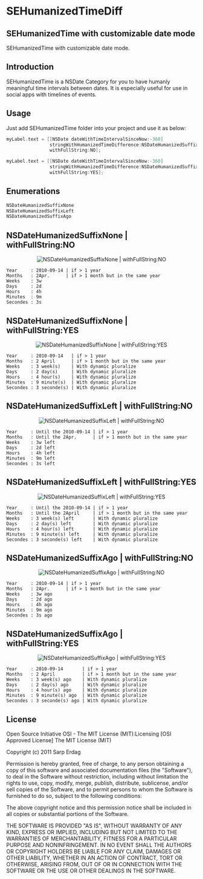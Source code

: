 SEHumanizedTimeDiff
====================

SEHumanizedTime with customizable date mode
---------------------

SEHumanizedTime with customizable date mode.

Introduction
---------------------

SEHumanizedTime is a NSDate Category for you to have humanly meaningful time intervals between dates. It is especially useful for use in social apps with 
timelines of events. 

Usage
---------------------

Just add SEHumanizedTime folder into your project and use it as below:

``` objective-c
myLabel.text = [[NSDate dateWithTimeIntervalSinceNow:-360]
                stringWithHumanizedTimeDifference:NSDateHumanizedSuffixNone
                withFullString:NO];

myLabel.text = [[NSDate dateWithTimeIntervalSinceNow:-360]
                stringWithHumanizedTimeDifference:NSDateHumanizedSuffixAgo
                withFullString:YES];
```

Enumerations
---------------------

``` objective-c
NSDateHumanizedSuffixNone
NSDateHumanizedSuffixLeft
NSDateHumanizedSuffixAgo
```

NSDateHumanizedSuffixNone | withFullString:NO
---------------------

<p align="center">
  <img src="https://raw.github.com/kwent/SEHumanizedTimeDiff/master/Screenshots/1.png" alt="NSDateHumanizedSuffixNone | withFullString:NO"/>
</p>

``` plain
Year     : 2010-09-14 | if > 1 year
Months   : 2Apr.      | if > 1 month but in the same year
Weeks    : 3w
Days     : 2d
Hours    : 4h
Minutes  : 9m
Secondes : 3s
```


NSDateHumanizedSuffixNone | withFullString:YES
---------------------

<p align="center">
  <img src="https://raw.github.com/kwent/SEHumanizedTimeDiff/master/Screenshots/2.png" alt="NSDateHumanizedSuffixNone | withFullString:YES"/>
</p>

``` plain
Year     : 2010-09-14   | if > 1 year
Months   : 2 April      | if > 1 month but in the same year
Weeks    : 3 week(s)    | With dynamic pluralize
Days     : 2 day(s)     | With dynamic pluralize
Hours    : 4 hour(s)    | With dynamic pluralize
Minutes  : 9 minute(s)  | With dynamic pluralize
Secondes : 3 seconde(s) | With dynamic pluralize
```

NSDateHumanizedSuffixLeft | withFullString:NO
---------------------

<p align="center">
  <img src="https://raw.github.com/kwent/SEHumanizedTimeDiff/master/Screenshots/3.png" alt="NSDateHumanizedSuffixLeft | withFullString:NO"/>
</p>

``` plain
Year     : Until the 2010-09-14 | if > 1 year
Months   : Until the 2Apr.      | if > 1 month but in the same year
Weeks    : 3w left
Days     : 2d left
Hours    : 4h left
Minutes  : 9m left
Secondes : 3s left
```


NSDateHumanizedSuffixLeft | withFullString:YES
---------------------

<p align="center">
  <img src="https://raw.github.com/kwent/SEHumanizedTimeDiff/master/Screenshots/4.png" alt="NSDateHumanizedSuffixLeft | withFullString:YES"/>
</p>

``` plain
Year     : Until the 2010-09-14 | if > 1 year
Months   : Until the 2April     | if > 1 month but in the same year
Weeks    : 3 week(s) left       | With dynamic pluralize
Days     : 2 day(s) left        | With dynamic pluralize
Hours    : 4 hour(s) left       | With dynamic pluralize
Minutes  : 9 minute(s) left     | With dynamic pluralize
Secondes : 3 seconde(s) left    | With dynamic pluralize
```

NSDateHumanizedSuffixAgo | withFullString:NO
---------------------

<p align="center">
  <img src="https://raw.github.com/kwent/SEHumanizedTimeDiff/master/Screenshots/5.png" alt="NSDateHumanizedSuffixAgo | withFullString:NO"/>
</p>

``` plain
Year     : 2010-09-14 | if > 1 year
Months   : 2Apr.      | if > 1 month but in the same year
Weeks    : 3w ago
Days     : 2d ago
Hours    : 4h ago
Minutes  : 9m ago
Secondes : 3s ago
```

NSDateHumanizedSuffixAgo | withFullString:YES
---------------------

<p align="center">
  <img src="https://raw.github.com/kwent/SEHumanizedTimeDiff/master/Screenshots/6.png" alt="NSDateHumanizedSuffixAgo | withFullString:YES"/>
</p>

``` plain
Year     : 2010-09-14       | if > 1 year
Months   : 2 April          | if > 1 month but in the same year
Weeks    : 3 week(s) ago    | With dynamic pluralize
Days     : 2 day(s) ago     | With dynamic pluralize
Hours    : 4 hour(s) ago    | With dynamic pluralize
Minutes  : 9 minute(s) ago  | With dynamic pluralize
Secondes : 3 seconde(s) ago | With dynamic pluralize
```

License
---------------------

Open Source Initiative OSI - The MIT License (MIT):Licensing [OSI Approved License] The MIT License (MIT)

Copyright (c) 2011 Sarp Erdag

Permission is hereby granted, free of charge, to any person obtaining a copy of this software and associated documentation files (the "Software"), to deal in the Software without restriction, including without limitation the rights to use, copy, modify, merge, publish, distribute, sublicense, and/or sell copies of the Software, and to permit persons to whom the Software is furnished to do so, subject to the following conditions:

The above copyright notice and this permission notice shall be included in all copies or substantial portions of the Software.

THE SOFTWARE IS PROVIDED "AS IS", WITHOUT WARRANTY OF ANY KIND, EXPRESS OR IMPLIED, INCLUDING BUT NOT LIMITED TO THE WARRANTIES OF MERCHANTABILITY, FITNESS FOR A PARTICULAR PURPOSE AND NONINFRINGEMENT. IN NO EVENT SHALL THE AUTHORS OR COPYRIGHT HOLDERS BE LIABLE FOR ANY CLAIM, DAMAGES OR OTHER LIABILITY, WHETHER IN AN ACTION OF CONTRACT, TORT OR OTHERWISE, ARISING FROM, OUT OF OR IN CONNECTION WITH THE SOFTWARE OR THE USE OR OTHER DEALINGS IN THE SOFTWARE.

